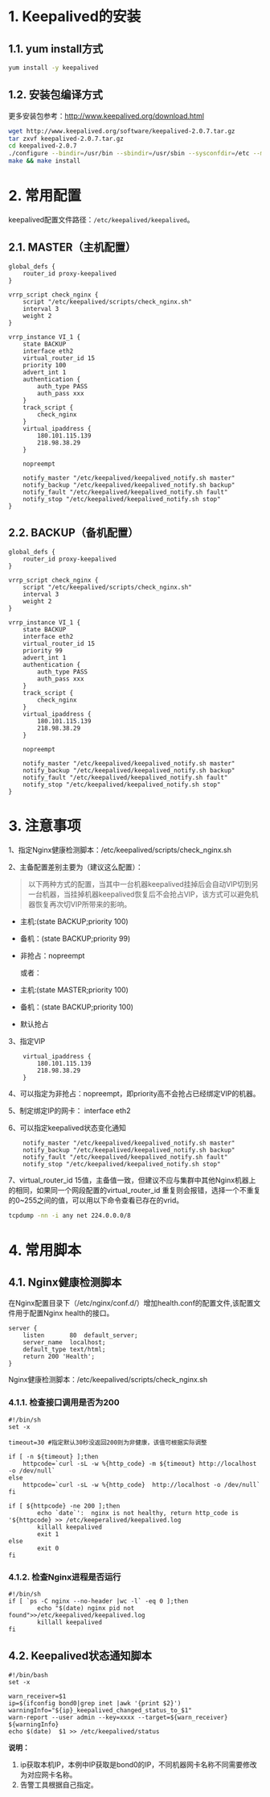 # 1. Keepalived的安装

## 1.1. yum install方式

```bash
yum install -y keepalived
```

## 1.2. 安装包编译方式

更多安装包参考：http://www.keepalived.org/download.html

```bash
wget http://www.keepalived.org/software/keepalived-2.0.7.tar.gz
tar zxvf keepalived-2.0.7.tar.gz
cd keepalived-2.0.7
./configure --bindir=/usr/bin --sbindir=/usr/sbin --sysconfdir=/etc --mandir=/usr/share
make && make install
```

# 2. 常用配置

keepalived配置文件路径：`/etc/keepalived/keepalived`。

## 2.1. MASTER（主机配置）

```shell
global_defs {
    router_id proxy-keepalived
}

vrrp_script check_nginx {
    script "/etc/keepalived/scripts/check_nginx.sh" 
    interval 3  
    weight 2   
}

vrrp_instance VI_1 {
    state BACKUP
    interface eth2
    virtual_router_id 15
    priority 100
    advert_int 1
    authentication {
        auth_type PASS
        auth_pass xxx
    }
    track_script {
        check_nginx 
    }
    virtual_ipaddress {
        180.101.115.139
        218.98.38.29
    }
    
	nopreempt
	
	notify_master "/etc/keepalived/keepalived_notify.sh master"
	notify_backup "/etc/keepalived/keepalived_notify.sh backup"
	notify_fault "/etc/keepalived/keepalived_notify.sh fault"
	notify_stop "/etc/keepalived/keepalived_notify.sh stop"
}

```

## 2.2. BACKUP（备机配置）

```shell
global_defs {
    router_id proxy-keepalived
}

vrrp_script check_nginx {
    script "/etc/keepalived/scripts/check_nginx.sh" 
    interval 3  
    weight 2   
}

vrrp_instance VI_1 {
    state BACKUP 
    interface eth2
    virtual_router_id 15
    priority 99
    advert_int 1
    authentication {
        auth_type PASS
        auth_pass xxx
    }
    track_script {
        check_nginx 
    }
    virtual_ipaddress {
        180.101.115.139
        218.98.38.29
    }
    
	nopreempt
	
	notify_master "/etc/keepalived/keepalived_notify.sh master"
	notify_backup "/etc/keepalived/keepalived_notify.sh backup"
	notify_fault "/etc/keepalived/keepalived_notify.sh fault"
	notify_stop "/etc/keepalived/keepalived_notify.sh stop"
}

```

# 3. 注意事项

1、指定Nginx健康检测脚本：/etc/keepalived/scripts/check_nginx.sh

2、主备配置差别主要为（建议这么配置）：

> 以下两种方式的配置，当其中一台机器keepalived挂掉后会自动VIP切到另一台机器，当挂掉机器keepalived恢复后不会抢占VIP，该方式可以避免机器恢复再次切VIP所带来的影响。

- 主机:(state BACKUP;priority 100)
- 备机：(state BACKUP;priority 99)
- 非抢占：nopreempt
  
  或者：

- 主机:(state MASTER;priority 100)
- 备机：(state BACKUP;priority 100)
- 默认抢占

3、指定VIP

```
    virtual_ipaddress {
        180.101.115.139
        218.98.38.29
    }
```

4、可以指定为非抢占：nopreempt，即priority高不会抢占已经绑定VIP的机器。

5、制定绑定IP的网卡： interface eth2

6、可以指定keepalived状态变化通知

```
	notify_master "/etc/keepalived/keepalived_notify.sh master"
	notify_backup "/etc/keepalived/keepalived_notify.sh backup"
	notify_fault "/etc/keepalived/keepalived_notify.sh fault"
	notify_stop "/etc/keepalived/keepalived_notify.sh stop"
```

7、virtual_router_id 15值，主备值一致，但建议不应与集群中其他Nginx机器上的相同，如果同一个网段配置的virtual_router_id 重复则会报错，选择一个不重复的0~255之间的值，可以用以下命令查看已存在的vrid。

```bash
tcpdump -nn -i any net 224.0.0.0/8
```

# 4. 常用脚本

## 4.1. Nginx健康检测脚本

在Nginx配置目录下（/etc/nginx/conf.d/）增加health.conf的配置文件,该配置文件用于配置Nginx health的接口。

```shell
server {
    listen       80  default_server;
    server_name  localhost;
    default_type text/html;
    return 200 'Health';  
}
```

Nginx健康检测脚本：/etc/keepalived/scripts/check_nginx.sh

### 4.1.1. 检查接口调用是否为200

```shell
#!/bin/sh
set -x

timeout=30 #指定默认30秒没返回200则为非健康，该值可根据实际调整
 
if [ -n ${timeout} ];then
	httpcode=`curl -sL -w %{http_code} -m ${timeout} http://localhost -o /dev/null`
else
	httpcode=`curl -sL -w %{http_code}  http://localhost -o /dev/null`
fi

if [ ${httpcode} -ne 200 ];then
        echo `date`':  nginx is not healthy, return http_code is '${httpcode} >> /etc/keeperalived/keepalived.log
        killall keepalived
        exit 1
else
        exit 0
fi

```

### 4.1.2. 检查Nginx进程是否运行

```shell
#!/bin/sh
if [ `ps -C nginx --no-header |wc -l` -eq 0 ];then
        echo "$(date) nginx pid not found">>/etc/keepalived/keepalived.log
        killall keepalived
fi

```

## 4.2. Keepalived状态通知脚本

```shell
#!/bin/bash
set -x

warn_receiver=$1
ip=$(ifconfig bond0|grep inet |awk '{print $2}')
warningInfo="${ip}_keepalived_changed_status_to_$1"
warn-report --user admin --key=xxxx --target=${warn_receiver} ${warningInfo}
echo $(date)  $1 >> /etc/keepalived/status

```

**说明：**

1. ip获取本机IP，本例中IP获取是bond0的IP，不同机器网卡名称不同需要修改为对应网卡名称。
2. 告警工具根据自己指定。

